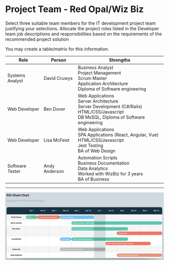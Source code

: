 # Project Team - Red Opal/Wiz Biz

Select three suitable team members for the IT development project team justifying your selections.
Allocate the project roles listed in the Developer team job descriptions and responsibilities based on the requirements of the recommended project solution

You may create a table/matrix for this information.


|Role|Person|Strengths|
|-|-|-|
|Systems Analyst| David Cruwys | Business Analyst<br>Project Management<br>Scrum Master<br/>Application Architecture<br/>Diploma of Software engineering |
|Web Developer| Ben Dover | Web Applications<br/>Server Architecture<br/>Server Development (C#/Rails)<br/>HTML/CSS/Javascript<br/>DB MsSQL, Diploma of Software engineering |
|Web Developer| Lisa McFeist | Web Applications<br/>SPA Applications (React, Angular, Vue)<br/>HTML/CSS/Javascript<br/>Jest Testing<br>BA of Web Design |
|Software Tester| Andy Anderson | Automation Scripts<br/>Business Documentation<br/>Data Analytics<br/>Worked with WizBiz for 3 years<br/>BA of Business |

<hr>

![](./images/ghant.png)
